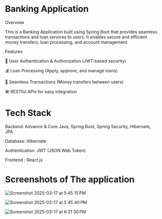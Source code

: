 # Banking Application

Overview

This is a Banking Application built using Spring Boot that provides seamless transactions and loan services to users. It enables secure and efficient money transfers, loan processing, and account management.

Features

🔐 User Authentication & Authorization (JWT-based security)

💰 Loan Processing (Apply, approve, and manage loans)

🔄 Seamless Transactions (Money transfers between users)

🛠 RESTful APIs for easy integration

# Tech Stack

Backend:  Advance & Core Java, Spring Boot, Spring Security, Hibernate, JPA

Database: Hibernate

Authentication: JWT (JSON Web Token)

Frontend : React.js 

# Screenshots of The application
![Screenshot 2025-03-17 at 5 45 15 PM](https://github.com/user-attachments/assets/e571e89d-7d0c-4b05-8caf-701a58f4f241)

![Screenshot 2025-03-17 at 5 45 40 PM](https://github.com/user-attachments/assets/878b0a63-05ee-4dd0-aa31-ce6cddef18e2)

![Screenshot 2025-03-17 at 6 21 30 PM](https://github.com/user-attachments/assets/ea34f624-be07-4925-a355-fdae293e98b3)



